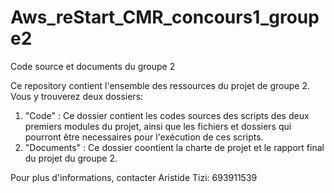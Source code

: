 # Aws_reStart_CMR_concours1_groupe2
Code source et documents du groupe 2

Ce repository contient l'ensemble des ressources du projet de groupe 2. Vous y trouverez deux dossiers:
1) "Code" : Ce dossier contient les codes sources des scripts des deux premiers modules du projet, ainsi que les fichiers et dossiers qui pourront être necessaires pour l'exécution de ces scripts.
2) "Documents" : Ce dossier coontient la charte de projet et le rapport final du projet du groupe 2.

Pour plus d'informations, contacter Aristide Tizi: 693911539
